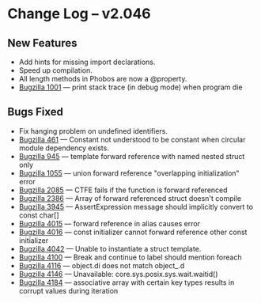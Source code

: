 # Change Log &ndash; v2.046

## New Features

* Add hints for missing import declarations.
* Speed up compilation.
* All length methods in Phobos are now a @property.
* [Bugzilla 1001](/bug/1001) &mdash; print stack trace (in debug mode) when program die

## Bugs Fixed

* Fix hanging problem on undefined identifiers.
* [Bugzilla 461](/bug/461) &mdash; Constant not understood to be constant when circular module dependency exists.
* [Bugzilla 945](/bug/945) &mdash; template forward reference with named nested struct only
* [Bugzilla 1055](/bug/1055) &mdash; union forward reference "overlapping initialization" error
* [Bugzilla 2085](/bug/2085) &mdash; CTFE fails if the function is forward referenced
* [Bugzilla 2386](/bug/2386) &mdash; Array of forward referenced struct doesn't compile
* [Bugzilla 3945](/bug/3945) &mdash; AssertExpression message should implicitly convert to const char[]
* [Bugzilla 4015](/bug/4015) &mdash; forward reference in alias causes error
* [Bugzilla 4016](/bug/4016) &mdash; const initializer cannot forward reference other const initializer
* [Bugzilla 4042](/bug/4042) &mdash; Unable to instantiate a struct template.
* [Bugzilla 4100](/bug/4100) &mdash; Break and continue to label should mention foreach
* [Bugzilla 4116](/bug/4116) &mdash; object.di does not match object_.d
* [Bugzilla 4146](/bug/4146) &mdash; Unavailable: core.sys.posix.sys.wait.waitid()
* [Bugzilla 4184](/bug/4184) &mdash; associative array with certain key types results in corrupt values during iteration
